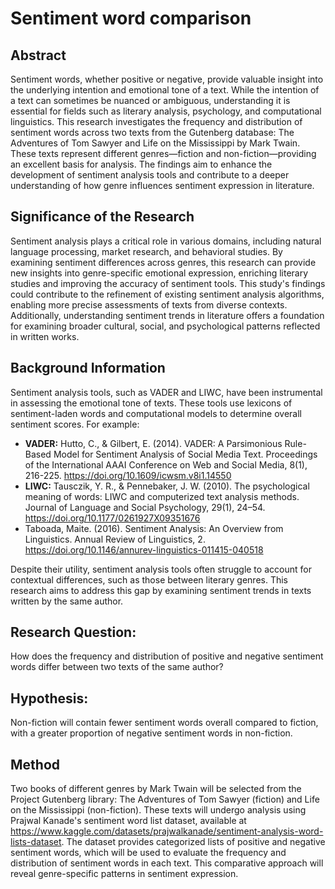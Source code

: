 # Sentiment word comparison
## Abstract
Sentiment words, whether positive or negative, provide valuable insight into the underlying intention and emotional tone of a text. While the intention of a text can sometimes be nuanced or ambiguous, understanding it is essential for fields such as literary analysis, psychology, and computational linguistics. This research investigates the frequency and distribution of sentiment words across two texts from the Gutenberg database: The Adventures of Tom Sawyer and Life on the Mississippi by Mark Twain. These texts represent different genres—fiction and non-fiction—providing an excellent basis for analysis. The findings aim to enhance the development of sentiment analysis tools and contribute to a deeper understanding of how genre influences sentiment expression in literature.

## Significance of the Research
Sentiment analysis plays a critical role in various domains, including natural language processing, market research, and behavioral studies. By examining sentiment differences across genres, this research can provide new insights into genre-specific emotional expression, enriching literary studies and improving the accuracy of sentiment tools. This study's findings could contribute to the refinement of existing sentiment analysis algorithms, enabling more precise assessments of texts from diverse contexts. Additionally, understanding sentiment trends in literature offers a foundation for examining broader cultural, social, and psychological patterns reflected in written works.

## Background Information
Sentiment analysis tools, such as VADER and LIWC, have been instrumental in assessing the emotional tone of texts. These tools use lexicons of sentiment-laden words and computational models to determine overall sentiment scores. For example:

- **VADER:** Hutto, C., & Gilbert, E. (2014). VADER: A Parsimonious Rule-Based Model for Sentiment Analysis of Social Media Text. Proceedings of the International AAAI Conference on Web and Social Media, 8(1), 216-225. https://doi.org/10.1609/icwsm.v8i1.14550
- **LIWC:** Tausczik, Y. R., & Pennebaker, J. W. (2010). The psychological meaning of words: LIWC and computerized text analysis methods. Journal of Language and Social Psychology, 29(1), 24–54. https://doi.org/10.1177/0261927X09351676
- Taboada, Maite. (2016). Sentiment Analysis: An Overview from Linguistics. Annual Review of Linguistics, 2. https://doi.org/10.1146/annurev-linguistics-011415-040518

Despite their utility, sentiment analysis tools often struggle to account for contextual differences, such as those between literary genres. This research aims to address this gap by examining sentiment trends in texts written by the same author.

## Research Question:
How does the frequency and distribution of positive and negative sentiment words differ between two texts of the same author?
## Hypothesis:
Non-fiction will contain fewer sentiment words overall compared to fiction, with a greater proportion of negative sentiment words in non-fiction.

## Method
Two books of different genres by Mark Twain will be selected from the Project Gutenberg library: The Adventures of Tom Sawyer (fiction) and Life on the Mississippi (non-fiction). These texts will undergo analysis using Prajwal Kanade's sentiment word list dataset, available at https://www.kaggle.com/datasets/prajwalkanade/sentiment-analysis-word-lists-dataset. The dataset provides categorized lists of positive and negative sentiment words, which will be used to evaluate the frequency and distribution of sentiment words in each text. This comparative approach will reveal genre-specific patterns in sentiment expression.
